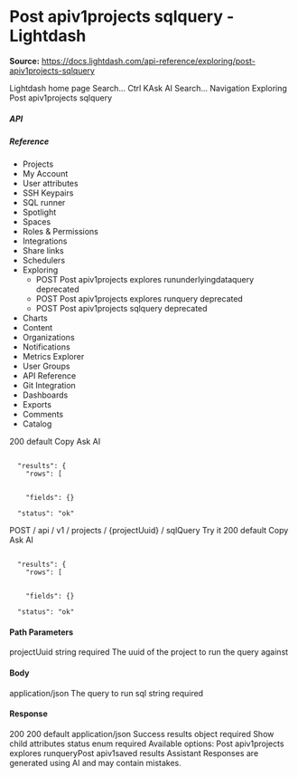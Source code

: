 # Post apiv1projects sqlquery - Lightdash

**Source:** https://docs.lightdash.com/api-reference/exploring/post-apiv1projects-sqlquery

Lightdash home page
Search...
Ctrl KAsk AI
Search...
Navigation
Exploring
Post apiv1projects sqlquery
##### API


##### Reference
  * Projects
  * My Account
  * User attributes
  * SSH Keypairs
  * SQL runner
  * Spotlight
  * Spaces
  * Roles & Permissions
  * Integrations
  * Share links
  * Schedulers
  * Exploring
    * POST
Post apiv1projects explores rununderlyingdataquery
deprecated
    * POST
Post apiv1projects explores runquery
deprecated
    * POST
Post apiv1projects sqlquery
deprecated
  * Charts
  * Content
  * Organizations
  * Notifications
  * Metrics Explorer
  * User Groups
  * API Reference
  * Git Integration
  * Dashboards
  * Exports
  * Comments
  * Catalog


200
default
Copy
Ask AI
```

  "results": {
    "rows": [


    "fields": {}

  "status": "ok"

```

POST
/
api
/
v1
/
projects
/
{projectUuid}
/
sqlQuery
Try it
200
default
Copy
Ask AI
```

  "results": {
    "rows": [


    "fields": {}

  "status": "ok"

```

#### Path Parameters
projectUuid
string
required
The uuid of the project to run the query against
#### Body
application/json
The query to run
sql
string
required
#### Response
200
200 default
application/json
Success
results
object
required
Show child attributes
status
enum<string>
required
Available options: 
Post apiv1projects explores runqueryPost apiv1saved results
Assistant
Responses are generated using AI and may contain mistakes.


